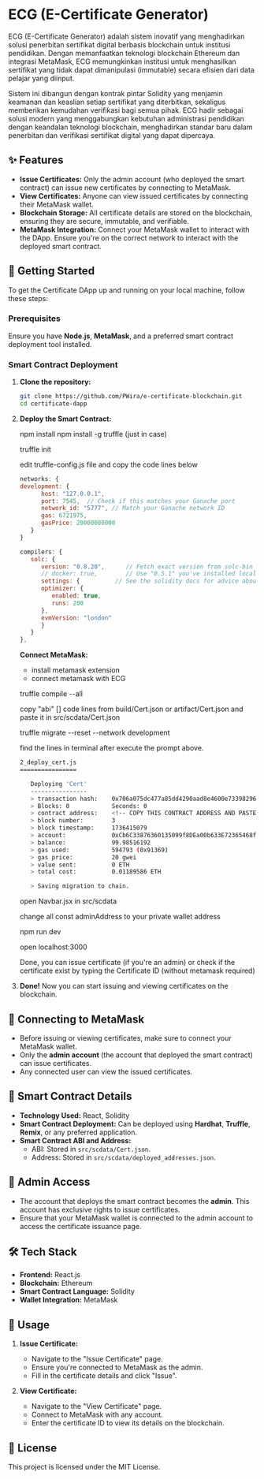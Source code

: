 # ECG (E-Certificate Generator)

ECG (E-Certificate Generator) adalah sistem inovatif yang menghadirkan solusi penerbitan sertifikat digital berbasis blockchain untuk institusi pendidikan. Dengan memanfaatkan teknologi blockchain Ethereum dan integrasi MetaMask, ECG memungkinkan institusi untuk menghasilkan sertifikat yang tidak dapat dimanipulasi (immutable) secara efisien dari data pelajar yang diinput. 

Sistem ini dibangun dengan kontrak pintar Solidity yang menjamin keamanan dan keaslian setiap sertifikat yang diterbitkan, sekaligus memberikan kemudahan verifikasi bagi semua pihak. ECG hadir sebagai solusi modern yang menggabungkan kebutuhan administrasi pendidikan dengan keandalan teknologi blockchain, menghadirkan standar baru dalam penerbitan dan verifikasi sertifikat digital yang dapat dipercaya.

## ✨ Features

- **Issue Certificates:** Only the admin account (who deployed the smart contract) can issue new certificates by connecting to MetaMask.
- **View Certificates:** Anyone can view issued certificates by connecting their MetaMask wallet.
- **Blockchain Storage:** All certificate details are stored on the blockchain, ensuring they are secure, immutable, and verifiable.
- **MetaMask Integration:** Connect your MetaMask wallet to interact with the DApp. Ensure you're on the correct network to interact with the deployed smart contract.

## 🚀 Getting Started

To get the Certificate DApp up and running on your local machine, follow these steps:

### Prerequisites

Ensure you have **Node.js**, **MetaMask**, and a preferred smart contract deployment tool installed.

### Smart Contract Deployment

1. **Clone the repository:**

   ```bash
   git clone https://github.com/PWira/e-certificate-blockchain.git
   cd certificate-dapp
   ```

2. **Deploy the Smart Contract:**


   npm install
   npm install -g truffle (just in case)

   truffle init

   edit truffle-config.js file and copy the code lines below

   ```js
   networks: {
   development: {
         host: "127.0.0.1",
         port: 7545,  // Check if this matches your Ganache port
         network_id: "5777", // Match your Ganache network ID
         gas: 6721975,
         gasPrice: 20000000000
      }
   }
   ```

   ```js
   compilers: {
      solc: {
         version: "0.8.20",      // Fetch exact version from solc-bin (default: truffle's version)
         // docker: true,        // Use "0.5.1" you've installed locally with docker (default: false)
         settings: {          // See the solidity docs for advice about optimization and evmVersion
         optimizer: {
            enabled: true,
            runs: 200
         },
         evmVersion: "london"
         }
      }
   },
   ```
   **Connect MetaMask:**

   - install metamask extension
   - connect metamask with ECG

   truffle compile --all

   copy "abi" [] code lines from build/Cert.json or artifact/Cert.json and paste it in src/scdata/Cert.json

   truffle migrate --reset --network development

   find the lines in terminal after execute the prompt above.

   ```bash
   2_deploy_cert.js
   ================

      Deploying 'Cert'
      ----------------
      > transaction hash:    0x706a075dc477a85dd4290aad8e4600e733982968238c038d6fc92f64743c92ca
      > Blocks: 0            Seconds: 0
      > contract address:    <!-- COPY THIS CONTRACT ADDRESS AND PASTE IN deployed_addresses.js -->
      > block number:        3
      > block timestamp:     1736415079
      > account:             0xCb6C33876360135099f8DEa00b633E72365468fd
      > balance:             99.98516192
      > gas used:            594793 (0x91369)
      > gas price:           20 gwei
      > value sent:          0 ETH
      > total cost:          0.01189586 ETH

      > Saving migration to chain.
   ```

      open Navbar.jsx in src/scdata

      change all const adminAddress to your private wallet address

      npm run dev

      open localhost:3000

      Done, you can issue certificate (if you're an admin) or check if the certificate exist by typing the Certificate ID (without metamask required)

6. **Done!** Now you can start issuing and viewing certificates on the blockchain.

## 🔗 Connecting to MetaMask

- Before issuing or viewing certificates, make sure to connect your MetaMask wallet.
- Only the **admin account** (the account that deployed the smart contract) can issue certificates.
- Any connected user can view the issued certificates.

## 📜 Smart Contract Details

- **Technology Used:** React, Solidity
- **Smart Contract Deployment:** Can be deployed using **Hardhat**, **Truffle**, **Remix**, or any preferred application.
- **Smart Contract ABI and Address:** 
  - ABI: Stored in `src/scdata/Cert.json`.
  - Address: Stored in `src/scdata/deployed_addresses.json`.

## 👤 Admin Access

- The account that deploys the smart contract becomes the **admin**. This account has exclusive rights to issue certificates.
- Ensure that your MetaMask wallet is connected to the admin account to access the certificate issuance page.

## 🛠️ Tech Stack

- **Frontend:** React.js
- **Blockchain:** Ethereum
- **Smart Contract Language:** Solidity
- **Wallet Integration:** MetaMask

## 📝 Usage

1. **Issue Certificate:**
   - Navigate to the "Issue Certificate" page.
   - Ensure you're connected to MetaMask as the admin.
   - Fill in the certificate details and click "Issue".

2. **View Certificate:**
   - Navigate to the "View Certificate" page.
   - Connect to MetaMask with any account.
   - Enter the certificate ID to view its details on the blockchain.

## 📜 License

This project is licensed under the MIT License.
